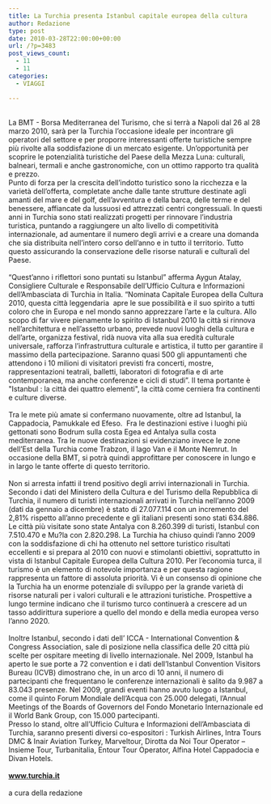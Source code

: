 ```yaml
---
title: La Turchia presenta Istanbul capitale europea della cultura
author: Redazione
type: post
date: 2010-03-28T22:00:00+00:00
url: /?p=3483
post_views_count:
  - 11
  - 11
categories:
  - VIAGGI

---
```

<div>
  &nbsp;
</div>

<div>
  La BMT &#45; Borsa Mediterranea del Turismo, che si terr&agrave; a Napoli dal 26 al 28 marzo 2010, sar&agrave; per la Turchia l&rsquo;occasione ideale per incontrare gli operatori del settore e per proporre interessanti offerte turistiche sempre pi&ugrave; rivolte alla soddisfazione di un mercato esigente. Un&#8217;opportunit&agrave; per scoprire le potenzialit&agrave; turistiche del Paese della Mezza Luna: culturali, balneari, termali e anche gastronomiche, con un ottimo rapporto tra qualit&agrave; e prezzo.
</div>

<div>
  Punto di forza per la crescita dell&rsquo;indotto turistico sono la ricchezza e la variet&agrave; dell&rsquo;offerta, completate anche dalle tante strutture destinate agli amanti del mare e del golf, dell&rsquo;avventura e della barca, delle terme e del benessere, affiancate da lussuosi ed attrezzati centri congressuali. In questi anni in Turchia sono stati realizzati progetti per rinnovare l&rsquo;industria turistica, puntando a raggiungere un alto livello di competitivit&agrave; internazionale, ad aumentare il numero degli arrivi e a creare una domanda che sia distribuita nell&rsquo;intero corso dell&rsquo;anno e in tutto il territorio. Tutto questo assicurando la conservazione delle risorse naturali e culturali del Paese.
</div>

<div>
  &nbsp;
</div>

<div>
  &ldquo;Quest&rsquo;anno i riflettori sono puntati su Istanbul&rdquo; afferma Aygun Atalay, Consigliere Culturale e Responsabile dell&rsquo;Ufficio Cultura e Informazioni dell&rsquo;Ambasciata di Turchia in Italia. &ldquo;Nominata Capitale Europea della Cultura 2010, questa citt&agrave; leggendaria &nbsp;apre le sue possibilit&agrave; e il suo spirito a tutti coloro che in Europa e nel mondo sanno apprezzare l&rsquo;arte e la cultura. Allo scopo di far vivere pienamente lo spirito di Istanbul 2010 la citt&agrave; si rinnova nell&rsquo;architettura e nell&rsquo;assetto urbano, prevede nuovi luoghi della cultura e dell&rsquo;arte, organizza festival, rid&agrave; nuova vita alla sua eredit&agrave; culturale universale, rafforza l&rsquo;infrastruttura culturale e artistica, il tutto per garantire il massimo della partecipazione. Saranno quasi 500 gli appuntamenti che attendono i 10 milioni di visitatori previsti fra concerti, mostre, rappresentazioni teatrali, balletti, laboratori di fotografia e di arte contemporanea, ma anche conferenze e cicli di studi&rdquo;. Il tema portante &egrave; "Istanbul : la citt&agrave; dei quattro elementi", la citt&agrave; come cerniera fra continenti e culture diverse.
</div>

<div>
  &nbsp;
</div>

<div>
  Tra le mete pi&ugrave; amate si confermano nuovamente, oltre ad Istanbul, la Cappadocia, Pamukkale ed Efeso. &nbsp;Fra le destinazioni estive i luoghi pi&ugrave; gettonati sono Bodrum sulla costa Egea ed Antalya sulla costa mediterranea. Tra le nuove destinazioni si evidenziano invece le zone dell&rsquo;Est della Turchia come Trabzon, il lago Van e il Monte Nemrut. In occasione della BMT, si potr&agrave; quindi approfittare per conoscere in lungo e in largo le tante offerte di questo territorio.
</div>

<div>
  &nbsp;
</div>

<div>
  Non si arresta infatti il trend positivo degli arrivi internazionali in Turchia. Secondo i dati del Ministero della Cultura e del Turismo della Repubblica di Turchia, il numero di turisti internazionali arrivati in Turchia nell&rsquo;anno 2009 (dati da gennaio a dicembre) &egrave; stato di 27.077.114 con un incremento del 2,81% rispetto all&rsquo;anno precedente e gli italiani presenti sono stati 634.886. Le citt&agrave; pi&ugrave; visitate sono state Antalya con 8.260.399 di turisti, Istanbul con 7.510.470 e Mu?la con 2.820.298. La Turchia ha chiuso quindi l&rsquo;anno 2009 con la soddisfazione di chi ha ottenuto nel settore turistico risultati eccellenti e si prepara al 2010 con nuovi e stimolanti obiettivi, soprattutto in vista di Istanbul Capitale Europea della Cultura 2010. Per l&rsquo;economia turca, il turismo &egrave; un elemento di notevole importanza e per questa ragione rappresenta un fattore di assoluta priorit&agrave;. Vi &egrave; un consenso di opinione che la Turchia ha un enorme potenziale di sviluppo per la grande variet&agrave; di risorse naturali per i valori culturali e le attrazioni turistiche. Prospettive a lungo termine indicano che il turismo turco continuer&agrave; a crescere ad un tasso addirittura superiore a quello del mondo e della media europea verso l&#8217;anno 2020.
</div>

<div>
  &nbsp;
</div>

<div>
  Inoltre Istanbul, secondo i dati dell&rsquo; ICCA &#45; International Convention & Congress Association, sale di posizione nella classifica delle 20 citt&agrave; pi&ugrave; scelte per ospitare meeting di livello internazionale. Nel 2009, Istanbul ha aperto le sue porte a 72 convention e i dati dell&rsquo;Istanbul Convention Visitors Bureau (ICVB) dimostrano che, in un arco di 10 anni, il numero di partecipanti che frequentano le conferenze internazionali &egrave; salito da 9.987 a 83.043 presenze. Nel 2009, grandi eventi hanno avuto luogo a Istanbul, come il quinto Forum Mondiale dell&#8217;Acqua con 25.000 delegati, l&rsquo;Annual Meetings of the Boards of Governors del Fondo Monetario Internazionale ed il World Bank Group, con 15.000 partecipanti.
</div>

<div>
  Presso lo stand, oltre all&rsquo;Ufficio Cultura e Informazioni dell&rsquo;Ambasciata di Turchia, saranno presenti diversi co&#45;espositori : Turkish Airlines, Intra Tours DMC & Inair Aviation Turkey, Marveltour, Dirotta da Noi Tour Operator &ndash; Insieme Tour, Turbanitalia, Entour Tour Operator, Alfina Hotel Cappadocia e Divan Hotels.
</div>

<div>
  &nbsp;
</div>

<div>
  <a href="https://www.turchia.it"><strong>www.turchia.it</strong></a>
</div>

<div>
  &nbsp;
</div>

<div>
  a cura della redazione
</div>